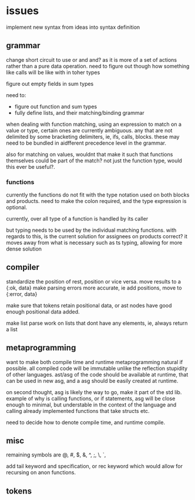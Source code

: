 # issues

implement new syntax from ideas into syntax definition

## grammar

change short circuit to use or and and? as it is more of a set of actions rather than a pure data operation. 
need to figure out though how something like calls will be like with in toher types

figure out empty fields in sum types

need to:
- figure out function and sum types
- fully define lists, and their matching/binding grammar

when dealing with function matching, using an expression to match on a value or type, 
certain ones are currently ambiguous. any that are not delimited by some bracketing delimiters,
ie, ifs, calls, blocks. these may need to be bundled in aidfferent precedence level in the grammar.

also for matching on values, wouldnt that make it such that functions themselves could be part of the match?
not just the function type, would this ever be useful?.

### functions

currently the functions do not fit with the type notation used on both blocks and products.
need to make the colon required, and the type expression is optional.

currently, over all type of a function is handled by its caller

but typing needs to be used by the individual matching functions.
with regards to this, is the current solution for assignees on products correct?
it moves away from what is necessary such as ts typing, allowing for more dense solution

## compiler

standardize the position of rest, position or vice versa.
move results to a {:ok, data}
make parsing errors more accurate, ie add positions, move to {:error, data}

make sure that tokens retain positional data, or ast nodes have good enough positional data added.

make list parse work on lists that dont have any elements, ie, always return a list


## metaprogramming

want to make both compile time and runtime metaprogramming natural if possible. 
all compiled code will be immutable unlike the reflection stupidity of other languages.
ast/asg of the code should be available at runtime, that can be used in new asg,
and a asg should be easily created at runtime.

on second thought, asg is likely the way to go, make it part of the std lib.
example of why is calling functions, or if statements, asg will be close enough to minimal,
but understable in the context of the language and calling already implemented functions that take structs etc.

need to decide how to denote compile time, and runtime compile.

## misc

remaining symbols are @, #, $, &, ^, ;, \\, `,

add tail keyword and specification, or rec keyword which would allow for recursing on anon functions.

## tokens
